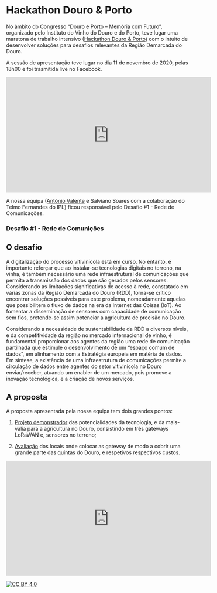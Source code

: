 Hackathon Douro & Porto
========================

No âmbito do Congresso “Douro e Porto – Memória com Futuro”, organizado pelo Instituto do Vinho do Douro e do Porto, teve lugar uma maratona de trabalho intensivo ([Hackathon Douro & Porto](https://hackdouroeporto.com/)) com o intuito de desenvolver soluções para desafios relevantes da Região Demarcada do Douro.

A sessão de apresentação teve lugar no dia 11 de novembro de 2020, pelas 18h00 e foi trasmitida live no Facebook.

<iframe width="560" height="315" src="https://www.youtube.com/embed/u6_re17yoUk" frameborder="0" allow="accelerometer; autoplay; clipboard-write; encrypted-media; gyroscope; picture-in-picture" allowfullscreen></iframe>      

    
    
A nossa equipa ([António Valente](http://www.avalente.utad.pt/) e Salviano Soares com a colaboração do Telmo Fernandes do IPL) ficou responsável pelo Desafio #1 - Rede de Comunicações.

### Desafio #1 - Rede de Comunições

O desafio
--------------

A digitalização do processo vitivinícola está em curso. No entanto, é importante reforçar que ao instalar-se tecnologias digitais no terreno, na vinha, é também necessário uma rede infraestrutural de comunicações que permita a transmissão dos dados que são gerados pelos sensores. Considerando as limitações significativas de acesso à rede, constatado em várias zonas da Região Demarcada do Douro (RDD), torna-se crítico encontrar soluções possíveis para este problema, nomeadamente aquelas que possibilitem o fluxo de dados na era da Internet das Coisas (IoT). Ao fomentar a disseminação de sensores com capacidade de comunicação sem fios, pretende-se assim potenciar a agricultura de precisão no Douro. 

Considerando a necessidade de sustentabilidade da RDD a diversos níveis, e da competitividade da região no mercado internacional de vinho, é fundamental proporcionar aos agentes da região uma rede de comunicação partilhada que estimule o desenvolvimento de um “espaço comum de dados”, em alinhamento com a Estratégia europeia em matéria de dados. Em síntese, a existência de uma infraestrutura de comunicações permite a circulação de dados entre agentes do setor vitivinícola no Douro  enviar/receber, atuando um enabler de um mercado, pois promove a inovação tecnológica, e a criação de novos serviços.

A proposta
------------

A proposta apresentada pela nossa equipa tem dois grandes pontos:

1. [Projeto demonstrador](projeto.md) das potencialidades da tecnologia, e da mais-valia para a agricultura no Douro, consistindo em três gateways LoRaWAN e, sensores no terreno;

1. [Avaliação](simul.md) dos locais onde colocar as gateway de modo a cobrir uma grande parte das quintas do Douro, e respetivos respectivos custos.


<iframe width="560" height="315" src="https://www.youtube.com/embed/U12pQMDb9zc" frameborder="0" allow="accelerometer; autoplay; clipboard-write; encrypted-media; gyroscope; picture-in-picture" allowfullscreen></iframe>    



     
     

[![CC BY 4.0](https://i.creativecommons.org/l/by/4.0/88x31.png)](http://creativecommons.org/licenses/by/4.0/)
